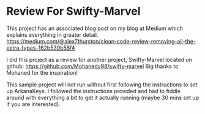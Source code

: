#  Review For Swifty-Marvel
This project has an associated blog post on my blog at Medium which explains everything in greater detail.
https://medium.com/@alex7thurston/clean-code-review-removing-all-the-extra-types-162b539b58f4

I did this project as a review for another project, Swifty-Marvel located on github: https://github.com/Mohanedy98/swifty-marvel
Big thanks to Mohaned for the inspiration!

This sample project will not run without first following the instructions to set up ArkanaKeys. I followed the instructions provided and had to fiddle around with everything a bit to get it actually running (maybe 30 mins set up if you are interested).
